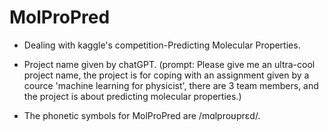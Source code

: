 # MolProPred
* Dealing with kaggle's competition-Predicting Molecular Properties.

* Project name given by chatGPT. (prompt: Please give me an ultra-cool project name, the project is for coping with an assignment given by a cource 'machine learning for physicist', there are 3 team members, and the project is about predicting molecular properties.)

* The phonetic symbols for MolProPred are /mɑlproʊprɛd/.
